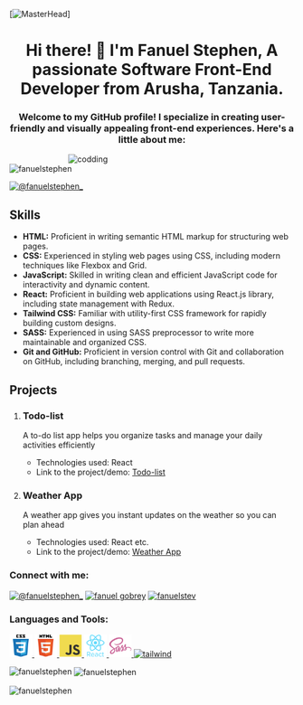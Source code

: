 [![MasterHead](https://t4.ftcdn.net/jpg/04/63/02/53/360_F_463025395_cbELweZtUMu0xg9Mb2sx3hNujIkXI12w.jpg)]
<h1 align="center">
  Hi there! 👋 I'm Fanuel Stephen, A passionate Software Front-End Developer
  from Arusha, Tanzania.
</h1>
<h3 align="center">
  Welcome to my GitHub profile! I specialize in creating user-friendly and
  visually appealing front-end experiences. Here's a little about me:
</h3>
<img
  align="right"
  width="400"
  src="https://cdn.dribbble.com/users/1162077/screenshots/3848914/programmer.gif"
  alt="codding"
/>

<p align="left">
  <img
    src="https://komarev.com/ghpvc/?username=fanuelstephen&label=Profile%20views&color=0e75b6&style=flat"
    alt="fanuelstephen"
  />
</p>

<p align="left">
  <a href="https://twitter.com/fanuelstephen_" target="blank"
    ><img
      src="https://img.shields.io/twitter/follow/fanuelstephen_?logo=twitter&style=for-the-badge"
      alt="@fanuelstephen_"
  /></a>
</p>
<h2>Skills</h2>
<ul>
  <li>
    <strong>HTML:</strong> Proficient in writing semantic HTML markup for
    structuring web pages.
  </li>
  <li>
    <strong>CSS:</strong> Experienced in styling web pages using CSS, including
    modern techniques like Flexbox and Grid.
  </li>
  <li>
    <strong>JavaScript:</strong> Skilled in writing clean and efficient
    JavaScript code for interactivity and dynamic content.
  </li>
  <li>
    <strong>React:</strong> Proficient in building web applications using
    React.js library, including state management with Redux.
  </li>
  <li>
    <strong>Tailwind CSS:</strong> Familiar with utility-first CSS framework for
    rapidly building custom designs.
  </li>
  <li>
    <strong>SASS:</strong> Experienced in using SASS preprocessor to write more
    maintainable and organized CSS.
  </li>
  <li>
    <strong>Git and GitHub:</strong> Proficient in version control with Git and
    collaboration on GitHub, including branching, merging, and pull requests.
  </li>
</ul>

<h2>Projects</h2>
<ol>
  <li>
    <h3>Todo-list</h3>
    <p>
      A to-do list app helps you organize tasks and manage your daily activities
      efficiently
    </p>
    <ul>
      <li>Technologies used: React</li>
      <li>
        Link to the project/demo:
        <a href="https://todo-3v1.pages.dev/">Todo-list</a>
      </li>
    </ul>
  </li>
  <li>
    <h3>Weather App</h3>
    <p>
      A weather app gives you instant updates on the weather so you can plan
      ahead
    </p>
    <ul>
      <li>Technologies used: React etc.</li>
      <li>
        Link to the project/demo:
        <a href="https://weather-app-2fx.pages.dev/">Weather App</a>
      </li>
    </ul>
  </li>
</ol>

<h3 align="left">Connect with me:</h3>
<p align="left">
  <a href="https://twitter.com/@fanuelstephen_" target="blank"
    ><img
      align="center"
      src="https://raw.githubusercontent.com/rahuldkjain/github-profile-readme-generator/master/src/images/icons/Social/twitter.svg"
      alt="@fanuelstephen_"
      height="30"
      width="40"
  /></a>
  <a href="https://fb.com/fanuel gobrey" target="blank"
    ><img
      align="center"
      src="https://raw.githubusercontent.com/rahuldkjain/github-profile-readme-generator/master/src/images/icons/Social/facebook.svg"
      alt="fanuel gobrey"
      height="30"
      width="40"
  /></a>
  <a href="https://instagram.com/fanuelstev" target="blank"
    ><img
      align="center"
      src="https://raw.githubusercontent.com/rahuldkjain/github-profile-readme-generator/master/src/images/icons/Social/instagram.svg"
      alt="fanuelstev"
      height="30"
      width="40"
  /></a>
</p>

<h3 align="left">Languages and Tools:</h3>
<p align="left">
  <a href="https://www.w3schools.com/css/" target="_blank" rel="noreferrer">
    <img
      src="https://raw.githubusercontent.com/devicons/devicon/master/icons/css3/css3-original-wordmark.svg"
      alt="css3"
      width="40"
      height="40"
    />
  </a>
  <a href="https://www.w3.org/html/" target="_blank" rel="noreferrer">
    <img
      src="https://raw.githubusercontent.com/devicons/devicon/master/icons/html5/html5-original-wordmark.svg"
      alt="html5"
      width="40"
      height="40"
    />
  </a>
  <a
    href="https://developer.mozilla.org/en-US/docs/Web/JavaScript"
    target="_blank"
    rel="noreferrer"
  >
    <img
      src="https://raw.githubusercontent.com/devicons/devicon/master/icons/javascript/javascript-original.svg"
      alt="javascript"
      width="40"
      height="40"
    />
  </a>
  <a href="https://reactjs.org/" target="_blank" rel="noreferrer">
    <img
      src="https://raw.githubusercontent.com/devicons/devicon/master/icons/react/react-original-wordmark.svg"
      alt="react"
      width="40"
      height="40"
    />
  </a>
  <a href="https://sass-lang.com" target="_blank" rel="noreferrer">
    <img
      src="https://raw.githubusercontent.com/devicons/devicon/master/icons/sass/sass-original.svg"
      alt="sass"
      width="40"
      height="40"
    />
  </a>
  <a href="https://tailwindcss.com/" target="_blank" rel="noreferrer">
    <img
      src="https://www.vectorlogo.zone/logos/tailwindcss/tailwindcss-icon.svg"
      alt="tailwind"
      width="40"
      height="40"
    />
  </a>
</p>

<p>
  <img
    align="left"
    src="https://github-readme-stats.vercel.app/api/top-langs?username=fanuelstephen&show_icons=true&locale=en&layout=compact"
    alt="fanuelstephen"
  />
</p>

<p>
  &nbsp;<img
    align="center"
    src="https://github-readme-stats.vercel.app/api?username=fanuelstephen&show_icons=true&locale=en"
    alt="fanuelstephen"
  />
</p>

<p>
  <img
    align="center"
    src="https://github-readme-streak-stats.herokuapp.com/?user=fanuelstephen&"
    alt="fanuelstephen"
  />
</p>
